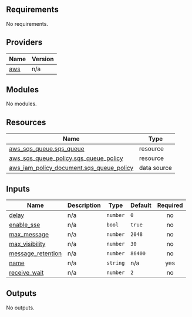 ## Requirements

No requirements.

## Providers

| Name | Version |
|------|---------|
| <a name="provider_aws"></a> [aws](#provider\_aws) | n/a |

## Modules

No modules.

## Resources

| Name | Type |
|------|------|
| [aws_sqs_queue.sqs_queue](https://registry.terraform.io/providers/hashicorp/aws/latest/docs/resources/sqs_queue) | resource |
| [aws_sqs_queue_policy.sqs_queue_policy](https://registry.terraform.io/providers/hashicorp/aws/latest/docs/resources/sqs_queue_policy) | resource |
| [aws_iam_policy_document.sqs_queue_policy](https://registry.terraform.io/providers/hashicorp/aws/latest/docs/data-sources/iam_policy_document) | data source |

## Inputs

| Name | Description | Type | Default | Required |
|------|-------------|------|---------|:--------:|
| <a name="input_delay"></a> [delay](#input\_delay) | n/a | `number` | `0` | no |
| <a name="input_enable_sse"></a> [enable\_sse](#input\_enable\_sse) | n/a | `bool` | `true` | no |
| <a name="input_max_message"></a> [max\_message](#input\_max\_message) | n/a | `number` | `2048` | no |
| <a name="input_max_visibility"></a> [max\_visibility](#input\_max\_visibility) | n/a | `number` | `30` | no |
| <a name="input_message_retention"></a> [message\_retention](#input\_message\_retention) | n/a | `number` | `86400` | no |
| <a name="input_name"></a> [name](#input\_name) | n/a | `string` | n/a | yes |
| <a name="input_receive_wait"></a> [receive\_wait](#input\_receive\_wait) | n/a | `number` | `2` | no |

## Outputs

No outputs.
